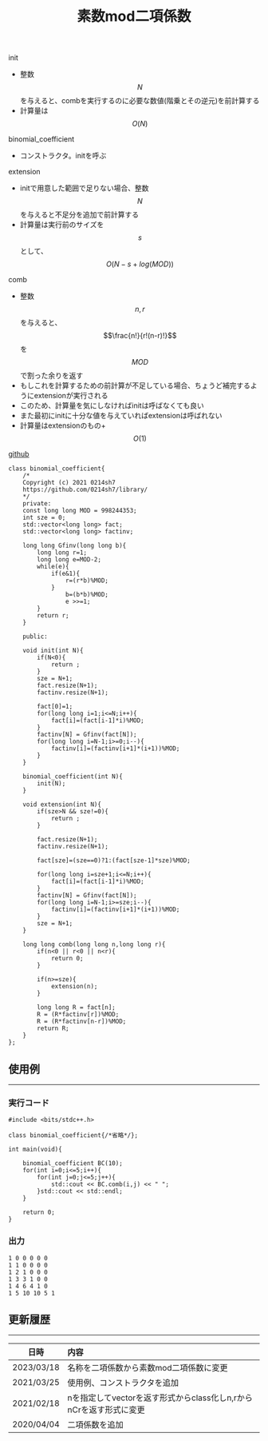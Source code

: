 ﻿---
title: "素数mod二項係数"
permalink: /posts/binomial-coefficient
writer: 0214sh7
layout: library
---


init
- 整数$$N$$を与えると、combを実行するのに必要な数値(階乗とその逆元)を前計算する
- 計算量は$$Ο(N)$$

binomial_coefficient
- コンストラクタ。initを呼ぶ

extension
- initで用意した範囲で足りない場合、整数$$N$$を与えると不足分を追加で前計算する
- 計算量は実行前のサイズを$$s$$として、$$Ο(N-s+log(MOD))$$

comb
- 整数$$n,r$$を与えると、$$\frac{n!}{r!(n-r)!}$$を$$MOD$$で割った余りを返す
- もしこれを計算するための前計算が不足している場合、ちょうど補完するようにextensionが実行される
- このため、計算量を気にしなければinitは呼ばなくても良い
- また最初にinitに十分な値を与えていればextensionは呼ばれない
- 計算量はextensionのもの+$$Ο(1)$$

[github](https://github.com/0214sh7/procon-library/blob/master/math/binomial%20coefficient.cpp)

```
class binomial_coefficient{
    /*
    Copyright (c) 2021 0214sh7
    https://github.com/0214sh7/library/
    */
    private:
    const long long MOD = 998244353;
    int sze = 0;
    std::vector<long long> fact;
    std::vector<long long> factinv;
    
    long long Gfinv(long long b){
        long long r=1;
        long long e=MOD-2;
        while(e){
            if(e&1){
                r=(r*b)%MOD;
            }
                b=(b*b)%MOD;
                e >>=1;
        }
        return r;
    }
    
    public:
    
    void init(int N){
        if(N<0){
            return ;
        }
        sze = N+1;
        fact.resize(N+1);
        factinv.resize(N+1);
        
        fact[0]=1;
        for(long long i=1;i<=N;i++){
            fact[i]=(fact[i-1]*i)%MOD;
        }
        factinv[N] = Gfinv(fact[N]);
        for(long long i=N-1;i>=0;i--){
            factinv[i]=(factinv[i+1]*(i+1))%MOD;
        }
    }
    
    binomial_coefficient(int N){
        init(N);
    }
    
    void extension(int N){
        if(sze>N && sze!=0){
            return ;
        }
        
        fact.resize(N+1);
        factinv.resize(N+1);
        
        fact[sze]=(sze==0)?1:(fact[sze-1]*sze)%MOD;
        
        for(long long i=sze+1;i<=N;i++){
            fact[i]=(fact[i-1]*i)%MOD;
        }
        factinv[N] = Gfinv(fact[N]);
        for(long long i=N-1;i>=sze;i--){
            factinv[i]=(factinv[i+1]*(i+1))%MOD;
        }
        sze = N+1;
    }
    
    long long comb(long long n,long long r){
        if(n<0 || r<0 || n<r){
            return 0;
        }
        
        if(n>=sze){
            extension(n);
        }
        
        long long R = fact[n];
        R = (R*factinv[r])%MOD;
        R = (R*factinv[n-r])%MOD;
        return R;
    }
};
```

## 使用例
***

### 実行コード
```
#include <bits/stdc++.h>

class binomial_coefficient{/*省略*/};

int main(void){
    
    binomial_coefficient BC(10);
    for(int i=0;i<=5;i++){
        for(int j=0;j<=5;j++){
            std::cout << BC.comb(i,j) << " ";
        }std::cout << std::endl;
    }
    
    return 0;
}
```

### 出力
```
1 0 0 0 0 0 
1 1 0 0 0 0 
1 2 1 0 0 0 
1 3 3 1 0 0 
1 4 6 4 1 0 
1 5 10 10 5 1 
```


## 更新履歴
***

| 日時 | 内容 |
| :---: | :--- |
| 2023/03/18 | 名称を二項係数から素数mod二項係数に変更 |
| 2021/03/25 | 使用例、コンストラクタを追加 |
| 2021/02/18 | nを指定してvectorを返す形式からclass化しn,rからnCrを返す形式に変更 |
| 2020/04/04 | 二項係数を追加 |